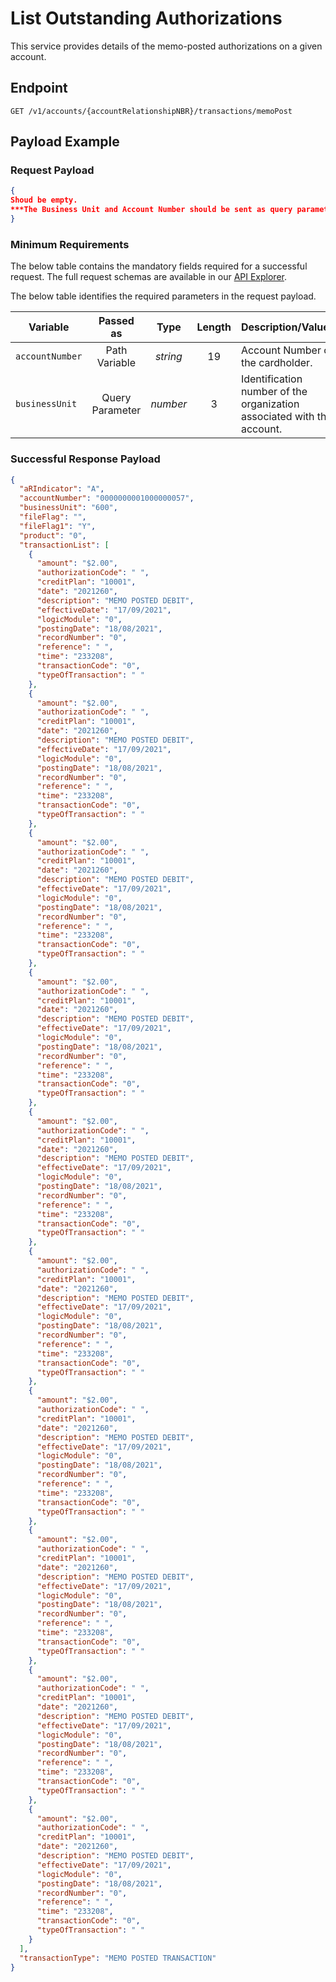 # List Outstanding Authorizations

This service provides details of the memo-posted authorizations on a given account.

## Endpoint

`GET /v1/accounts/{accountRelationshipNBR}/transactions/memoPost`

## Payload Example

### Request Payload

```json
{
Shoud be empty.
***The Business Unit and Account Number should be sent as query parameters and path variable.*** 
}
```  

### Minimum Requirements

The below table contains the mandatory fields required for a successful request. The full request schemas are available in our [API Explorer](../api/?type=get&path=/v1/accounts/{accountRelationshipNBR}/transactions/memoPost).

The below table identifies the required parameters in the request payload.

| Variable | Passed as | Type | Length | Description/Values |
| -------- | :-------: | :--: | :------------: | ------------------ |
| `accountNumber` | Path Variable | *string* | 19 | Account Number of the cardholder. | 
| `businessUnit` | Query Parameter | *number* | 3 | Identification number of the organization associated with the account. |

### Successful Response Payload

```json
{
  "aRIndicator": "A",
  "accountNumber": "0000000001000000057",
  "businessUnit": "600",
  "fileFlag": "",
  "fileFlag1": "Y",
  "product": "0",
  "transactionList": [
    {
      "amount": "$2.00",
      "authorizationCode": " ",
      "creditPlan": "10001",
      "date": "2021260",
      "description": "MEMO POSTED DEBIT",
      "effectiveDate": "17/09/2021",
      "logicModule": "0",
      "postingDate": "18/08/2021",
      "recordNumber": "0",
      "reference": " ",
      "time": "233208",
      "transactionCode": "0",
      "typeOfTransaction": " "
    },
    {
      "amount": "$2.00",
      "authorizationCode": " ",
      "creditPlan": "10001",
      "date": "2021260",
      "description": "MEMO POSTED DEBIT",
      "effectiveDate": "17/09/2021",
      "logicModule": "0",
      "postingDate": "18/08/2021",
      "recordNumber": "0",
      "reference": " ",
      "time": "233208",
      "transactionCode": "0",
      "typeOfTransaction": " "
    },
    {
      "amount": "$2.00",
      "authorizationCode": " ",
      "creditPlan": "10001",
      "date": "2021260",
      "description": "MEMO POSTED DEBIT",
      "effectiveDate": "17/09/2021",
      "logicModule": "0",
      "postingDate": "18/08/2021",
      "recordNumber": "0",
      "reference": " ",
      "time": "233208",
      "transactionCode": "0",
      "typeOfTransaction": " "
    },
    {
      "amount": "$2.00",
      "authorizationCode": " ",
      "creditPlan": "10001",
      "date": "2021260",
      "description": "MEMO POSTED DEBIT",
      "effectiveDate": "17/09/2021",
      "logicModule": "0",
      "postingDate": "18/08/2021",
      "recordNumber": "0",
      "reference": " ",
      "time": "233208",
      "transactionCode": "0",
      "typeOfTransaction": " "
    },
    {
      "amount": "$2.00",
      "authorizationCode": " ",
      "creditPlan": "10001",
      "date": "2021260",
      "description": "MEMO POSTED DEBIT",
      "effectiveDate": "17/09/2021",
      "logicModule": "0",
      "postingDate": "18/08/2021",
      "recordNumber": "0",
      "reference": " ",
      "time": "233208",
      "transactionCode": "0",
      "typeOfTransaction": " "
    },
    {
      "amount": "$2.00",
      "authorizationCode": " ",
      "creditPlan": "10001",
      "date": "2021260",
      "description": "MEMO POSTED DEBIT",
      "effectiveDate": "17/09/2021",
      "logicModule": "0",
      "postingDate": "18/08/2021",
      "recordNumber": "0",
      "reference": " ",
      "time": "233208",
      "transactionCode": "0",
      "typeOfTransaction": " "
    },
    {
      "amount": "$2.00",
      "authorizationCode": " ",
      "creditPlan": "10001",
      "date": "2021260",
      "description": "MEMO POSTED DEBIT",
      "effectiveDate": "17/09/2021",
      "logicModule": "0",
      "postingDate": "18/08/2021",
      "recordNumber": "0",
      "reference": " ",
      "time": "233208",
      "transactionCode": "0",
      "typeOfTransaction": " "
    },
    {
      "amount": "$2.00",
      "authorizationCode": " ",
      "creditPlan": "10001",
      "date": "2021260",
      "description": "MEMO POSTED DEBIT",
      "effectiveDate": "17/09/2021",
      "logicModule": "0",
      "postingDate": "18/08/2021",
      "recordNumber": "0",
      "reference": " ",
      "time": "233208",
      "transactionCode": "0",
      "typeOfTransaction": " "
    },
    {
      "amount": "$2.00",
      "authorizationCode": " ",
      "creditPlan": "10001",
      "date": "2021260",
      "description": "MEMO POSTED DEBIT",
      "effectiveDate": "17/09/2021",
      "logicModule": "0",
      "postingDate": "18/08/2021",
      "recordNumber": "0",
      "reference": " ",
      "time": "233208",
      "transactionCode": "0",
      "typeOfTransaction": " "
    },
    {
      "amount": "$2.00",
      "authorizationCode": " ",
      "creditPlan": "10001",
      "date": "2021260",
      "description": "MEMO POSTED DEBIT",
      "effectiveDate": "17/09/2021",
      "logicModule": "0",
      "postingDate": "18/08/2021",
      "recordNumber": "0",
      "reference": " ",
      "time": "233208",
      "transactionCode": "0",
      "typeOfTransaction": " "
    }
  ],
  "transactionType": "MEMO POSTED TRANSACTION"
}
```
